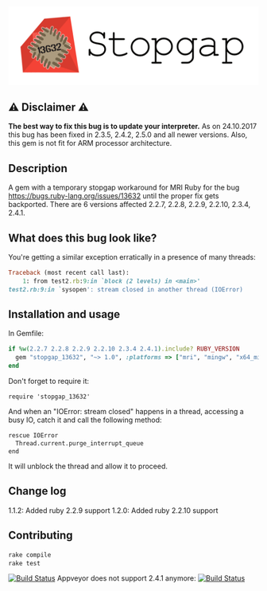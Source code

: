 ![Stopgap logo](logo.png)

## ⚠️ Disclaimer ⚠️
**The best way to fix this bug is to update your interpreter.**
As on 24.10.2017 this bug has been fixed in 2.3.5, 2.4.2, 2.5.0 and all newer versions.
Also, this gem is not fit for ARM processor architecture.

## Description
A gem with a temporary stopgap workaround for MRI Ruby for the bug https://bugs.ruby-lang.org/issues/13632 until the proper fix gets backported.
There are 6 versions affected 2.2.7, 2.2.8, 2.2.9, 2.2.10, 2.3.4, 2.4.1.

## What does this bug look like?
You're getting a similar exception erratically in a presence of many threads:
```ruby
Traceback (most recent call last):
    1: from test2.rb:9:in `block (2 levels) in <main>'
test2.rb:9:in `sysopen': stream closed in another thread (IOError)
```

## Installation and usage
In Gemfile:
```ruby
if %w(2.2.7 2.2.8 2.2.9 2.2.10 2.3.4 2.4.1).include? RUBY_VERSION
  gem "stopgap_13632", "~> 1.0", :platforms => ["mri", "mingw", "x64_mingw"]
end

```
Don't forget to require it:
```
require 'stopgap_13632'
```
And when an "IOError: stream closed" happens in a thread, accessing a busy IO, catch it and call the following method:
```
rescue IOError
  Thread.current.purge_interrupt_queue
end
```
It will unblock the thread and allow it to proceed.

## Change log
1.1.2: Added ruby 2.2.9 support
1.2.0: Added ruby 2.2.10 support

## Contributing
```bash
rake compile
rake test
```
[![Build Status](https://secure.travis-ci.org/NickolasVashchenko/stopgap_13632.svg)](http://travis-ci.org/NickolasVashchenko/stopgap_13632)
Appveyor does not support 2.4.1 anymore:
[![Build Status](https://ci.appveyor.com/api/projects/status/cqgu4tce6of44c9x?svg=true)](https://ci.appveyor.com/api/projects/status/cqgu4tce6of44c9x?svg=true)
